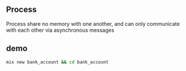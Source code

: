 ## Process

Process share no memory with one another, and can only communicate with each other via asynchronous messages

## demo

```sh
mix new bank_account && cd bank_account
```
